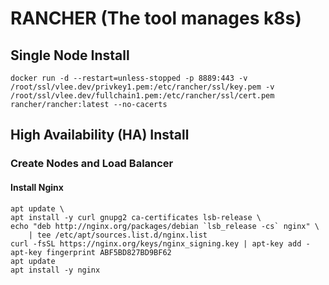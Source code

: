 # RANCHER (The tool manages k8s)
## Single Node Install
```
docker run -d --restart=unless-stopped -p 8889:443 -v /root/ssl/vlee.dev/privkey1.pem:/etc/rancher/ssl/key.pem -v /root/ssl/vlee.dev/fullchain1.pem:/etc/rancher/ssl/cert.pem rancher/rancher:latest --no-cacerts
```
## High Availability (HA) Install
### Create Nodes and Load Balancer
#### Install Nginx
```
apt update \
apt install -y curl gnupg2 ca-certificates lsb-release \
echo "deb http://nginx.org/packages/debian `lsb_release -cs` nginx" \
    | tee /etc/apt/sources.list.d/nginx.list
curl -fsSL https://nginx.org/keys/nginx_signing.key | apt-key add -
apt-key fingerprint ABF5BD827BD9BF62
apt update
apt install -y nginx
```
